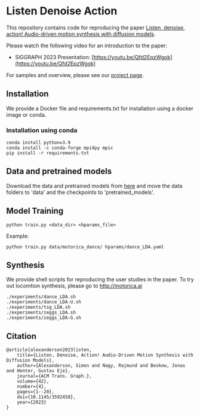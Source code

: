 # Listen Denoise Action
This repository contains code for reproducing the paper [Listen, denoise, action!
Audio-driven motion synthesis with diffusion models](https://arxiv.org/abs/2211.09707).

Please watch the following video for an introduction to the paper:
* SIGGRAPH 2023 Presentation: [https://youtu.be/Qfd2EpzWgok](https://youtu.be/Qfd2EpzWgok)

For samples and overview, please see our [project page](https://www.speech.kth.se/research/listen-denoise-action/).

## Installation
We provide a Docker file and requirements.txt for installation using a docker image or conda.

### Installation using conda
```
conda install python=3.9
conda install -c conda-forge mpi4py mpic
pip install -r requirements.txt
```

## Data and pretrained models
Download the data and pretrained models from [here]() and move the data folders to 'data' and the checkpoints to 'pretrained_models'.

## Model Training
```
python train.py <data_dir> <hparams_file>
```

Example:
```
python train.py data/motorica_dance/ hparams/dance_LDA.yaml
```
## Synthesis
We provide shell scripts for reproducing the user studies in the paper. To try out locomtion synthesis, please go to http://motorica.ai
```
./experiments/dance_LDA.sh
./experiments/dance_LDA-U.sh
./experiments/tsg_LDA.sh
./experiments/zeggs_LDA.sh
./experiments/zeggs_LDA-G.sh
```

## Citation
```
@article{alexanderson2023listen,
    title={Listen, Denoise, Action! Audio-Driven Motion Synthesis with Diffusion Models},
    author={Alexanderson, Simon and Nagy, Rajmund and Beskow, Jonas and Henter, Gustav Eje},
    journal={ACM Trans. Graph.},
    volume={42},
    number={4},
    pages={1--20},
    doi={10.1145/3592458},
    year={2023}
}
```

